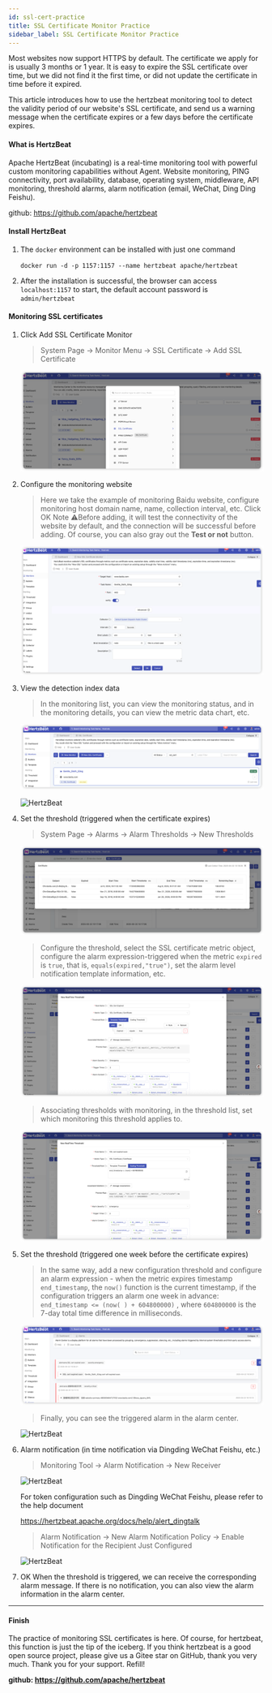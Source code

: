 ```yaml
---
id: ssl-cert-practice  
title: SSL Certificate Monitor Practice      
sidebar_label: SSL Certificate Monitor Practice
---
```


Most websites now support HTTPS by default. The certificate we apply for is usually 3 months or 1 year. It is easy to expire the SSL certificate over time, but we did not find it the first time, or did not update the certificate in time before it expired.

This article introduces how to use the hertzbeat monitoring tool to detect the validity period of our website's SSL certificate, and send us a warning message when the certificate expires or a few days before the certificate expires.

#### What is HertzBeat

Apache HertzBeat (incubating) is a real-time monitoring tool with powerful custom monitoring capabilities without Agent. Website monitoring, PING connectivity, port availability, database, operating system, middleware, API monitoring, threshold alarms, alarm notification (email, WeChat, Ding Ding Feishu).

github: <https://github.com/apache/hertzbeat>

#### Install HertzBeat

1. The `docker` environment can be installed with just one command

    `docker run -d -p 1157:1157 --name hertzbeat apache/hertzbeat`

2. After the installation is successful, the browser can access `localhost:1157` to start, the default account password is `admin/hertzbeat`

#### Monitoring SSL certificates

1. Click Add SSL Certificate Monitor

    > System Page -> Monitor Menu -> SSL Certificate -> Add SSL Certificate

    ![HertzBeat](/img/docs/start/ssl_1.png)

2. Configure the monitoring website

    > Here we take the example of monitoring Baidu website, configure monitoring host domain name, name, collection interval, etc.
    > Click OK Note ⚠️Before adding, it will test the connectivity of the website by default, and the connection will be successful before adding. Of course, you can also gray out the **Test or not** button.

    ![HertzBeat](/img/docs/start/ssl_2.png)

3. View the detection index data

    > In the monitoring list, you can view the monitoring status, and in the monitoring details, you can view the metric data chart, etc.

    ![HertzBeat](/img/docs/start/ssl_3.png)

    ![HertzBeat](/img/docs/start/ssl_11.png)

4. Set the threshold (triggered when the certificate expires)

    > System Page -> Alarms -> Alarm Thresholds -> New Thresholds

    ![HertzBeat](/img/docs/start/ssl_4.png)

    > Configure the threshold, select the SSL certificate metric object, configure the alarm expression-triggered when the metric `expired` is `true`, that is, `equals(expired,"true")`, set the alarm level notification template information, etc.

    ![HertzBeat](/img/docs/start/ssl_5.png)

    > Associating thresholds with monitoring, in the threshold list, set which monitoring this threshold applies to.

    ![HertzBeat](/img/docs/start/ssl_6.png)

5. Set the threshold (triggered one week before the certificate expires)

    > In the same way, add a new configuration threshold and configure an alarm expression - when the metric expires timestamp `end_timestamp`, the `now()` function is the current timestamp, if the configuration triggers an alarm one week in advance: `end_timestamp <= (now( ) + 604800000)` , where `604800000` is the 7-day total time difference in milliseconds.

    ![HertzBeat](/img/docs/start/ssl_7.png)

    > Finally, you can see the triggered alarm in the alarm center.

    ![HertzBeat](/img/docs/start/ssl_8.png)

6. Alarm notification (in time notification via Dingding WeChat Feishu, etc.)

    > Monitoring Tool -> Alarm Notification -> New Receiver

    ![HertzBeat](/img/docs/start/ssl_10.png)

    For token configuration such as Dingding WeChat Feishu, please refer to the help document

    <https://hertzbeat.apache.org/docs/help/alert_dingtalk>

    > Alarm Notification -> New Alarm Notification Policy -> Enable Notification for the Recipient Just Configured

    ![HertzBeat](/img/docs/start/ssl_11.png)

7. OK When the threshold is triggered, we can receive the corresponding alarm message. If there is no notification, you can also view the alarm information in the alarm center.

----

#### Finish

The practice of monitoring SSL certificates is here. Of course, for hertzbeat, this function is just the tip of the iceberg. If you think hertzbeat is a good open source project, please give us a Gitee star on GitHub, thank you very much. Thank you for your support. Refill!

**github: <https://github.com/apache/hertzbeat>**
